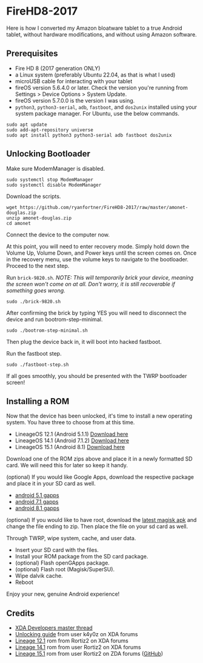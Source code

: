 # FireHD8-2017
Here is how I converted my Amazon bloatware tablet to a true Android tablet, without hardware modifications, and without using Amazon software.
## Prerequisites
- Fire HD 8 (2017 generation ONLY)
- a Linux system (preferably Ubuntu 22.04, as that is what I used)
- microUSB cable for interacting with your tablet
- fireOS version 5.6.4.0 or later. Check the version you're running from Settings > Device Options > System Update.
- fireOS version 5.7.0.0 is the version I was using.
- `python3`, `python3-serial`, `adb`, `fastboot`, and `dos2unix` installed using your system package manager. For Ubuntu, use the below commands.
```
sudo apt update
sudo add-apt-repository universe
sudo apt install python3 python3-serial adb fastboot dos2unix
```
## Unlocking Bootloader
Make sure ModemManager is disabled.
```
sudo systemctl stop ModemManager
sudo systemctl disable ModemManager
```

Download the scripts.
```
wget https://github.com/ryanfortner/FireHD8-2017/raw/master/amonet-douglas.zip
unzip amonet-douglas.zip
cd amonet
```

Connect the device to the computer now.

At this point, you will need to enter recovery mode. Simply hold down the Volume Up, Volume Down, and Power keys until the screen comes on. Once in the recovery menu, use the volume keys to navigate to the bootloader. Proceed to the next step.

Run `brick-9820.sh`. *NOTE: This will temporarily brick your device, meaning the screen won't come on at all. Don't worry, it is still recoverable if something goes wrong.*
```
sudo ./brick-9820.sh
```

After confirming the brick by typing YES you will need to disconnect the device and run bootrom-step-minimal.
```
sudo ./bootrom-step-minimal.sh
```
Then plug the device back in, it will boot into hacked fastboot.

Run the fastboot step.
```
sudo ./fastboot-step.sh
```

If all goes smoothly, you should be presented with the TWRP bootloader screen!
## Installing a ROM
Now that the device has been unlocked, it's time to install a new operating system. You have three to choose from at this time.
- LineageOS 12.1 (Android 5.1.1) [Download here](https://github.com/ryanfortner/FireHD8-2017/releases/download/roms/lineage-12.1-20200905-UNOFFICIAL-douglas.zip)
- LineageOS 14.1 (Android 7.1.2) [Download here](https://github.com/ryanfortner/FireHD8-2017/releases/download/roms/lineage-14.1-20210826-UNOFFICIAL-douglas.zip)
- LineageOS 15.1 (Android 8.1) [Download here](https://github.com/ryanfortner/FireHD8-2017/releases/download/roms/lineage-15.1-20211031-UNOFFICIAL-douglas.zip)

Download one of the ROM zips above and place it in a newly formatted SD card. We will need this for later so keep it handy.

(optional) If you would like Google Apps, download the respective package and place it in your SD card as well.
- [android 5.1 gapps](https://opengapps.org/?arch=arm64&api=5.1&variant=pico)
- [android 7.1 gapps](https://opengapps.org/?arch=arm64&api=7.1&variant=pico)
- [android 8.1 gapps](https://opengapps.org/?arch=arm64&api=8.1&variant=pico)

(optional) If you would like to have root, download the [latest magisk apk](https://github.com/topjohnwu/Magisk/releases/latest) and change the file ending to zip. Then place the file on your sd card as well.

Through TWRP, wipe system, cache, and user data.
- Insert your SD card with the files.
- Install your ROM package from the SD card package.
- (optional) Flash openGApps package.
- (optional) Flash root (Magisk/SuperSU).
- Wipe dalvik cache.
- Reboot

Enjoy your new, genuine Android experience!

## Credits
- [XDA Developers master thread](https://forum.xda-developers.com/t/master-thread-fire-hd-8-2017-7th-generation.3743024/)
- [Unlocking guide](https://forum.xda-developers.com/t/unlock-root-twrp-unbrick-fire-hd-8-2017-douglas.3962846/) from user k4y0z on XDA forums
- [Lineage 12.1](https://forum.xda-developers.com/t/rom-unlocked-douglas-lineage-12-1-5-sep-2020.3967537/) rom from Rortiz2 on XDA forums
- [Lineage 14.1](https://forum.xda-developers.com/t/rom-unlocked-douglas-giza-otas-lineage-14-1-26-jul-2021.4195349/) rom from user Rortiz2 on XDA forums
- [Lineage 15.1](https://forum.xda-developers.com/t/rom-unofficial-8-1-lineageos-15-1-for-amazon-fire-hd8-7-6th-gen-douglas-giza.4328503/) rom from user Rortiz2 on ZDA forums ([GitHub](https://github.com/mt8163-dev/android_device_amazon_douglas))
